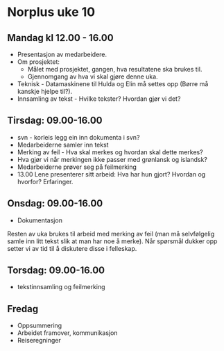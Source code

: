 # Norplus uke 10

## Mandag kl 12.00 - 16.00

* Presentasjon av medarbeidere.
* Om prosjektet:
    - Målet med prosjektet, gangen, hva resultatene ska brukes til.
    - Gjennomgang av hva vi skal gjøre denne uka.
* Teknisk - Datamaskinene til Hulda og Elin må settes opp (Børre må kanskje hjelpe til?).
* Innsamling av tekst - Hvilke tekster? Hvordan gjør vi det?

## Tirsdag: 09.00-16.00
* svn - korleis legg ein inn dokumenta i svn?
* Medarbeiderne samler inn tekst
* Merking av feil - Hva skal merkes og hvordan skal dette merkes?
* Hva gjør vi når merkingen ikke passer med grønlansk og islandsk?
* Medarbeiderne prøver seg på feilmerking
* 13.00 Lene presenterer sitt arbeid: Hva har hun gjort? Hvordan og hvorfor? Erfaringer.

## Onsdag: 09.00-16.00
* Dokumentasjon

Resten av uka brukes til arbeid med merking av feil (man må selvfølgelig samle inn litt tekst slik at man har noe å merke). Når spørsmål dukker opp setter vi av tid til å diskutere disse i felleskap.

## Torsdag: 09.00-16.00

* tekstinnsamling og feilmerking

## Fredag
* Oppsummering
* Arbeidet framover, kommunikasjon
* Reiseregninger
